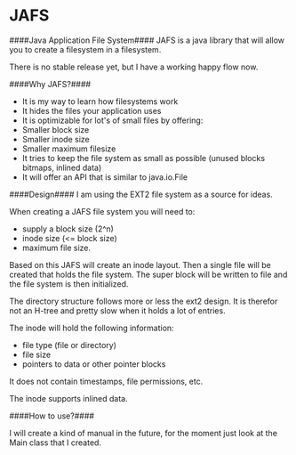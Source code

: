 JAFS
====

####Java Application File System####
JAFS is a java library that will allow you to create a filesystem in a filesystem.

There is no stable release yet, but I have a working happy flow now.

####Why JAFS?####
* It is my way to learn how filesystems work
* It hides the files your application uses
* It is optimizable for lot's of small files by offering:
 * Smaller block size
 * Smaller inode size
 * Smaller maximum filesize
* It tries to keep the file system as small as possible (unused blocks bitmaps, inlined data)
* It will offer an API that is similar to java.io.File

####Design####
I am using the EXT2 file system as a source for ideas.

When creating a JAFS file system you will need to:
* supply a block size (2^n)
* inode size (<= block size)
* maximum file size. 

Based on this JAFS will create an inode layout. Then a single file will be created that holds the file system. The super block will be written to file and the file system is then initialized.

The directory structure follows more or less the ext2 design. It is therefor not an H-tree and pretty slow when it holds a lot of entries.

The inode will hold the following information:
* file type (file or directory)
* file size
* pointers to data or other pointer blocks

It does not contain timestamps, file permissions, etc.

The inode supports inlined data.

####How to use?####

I will create a kind of manual in the future, for the moment just look at the Main class that I created.
